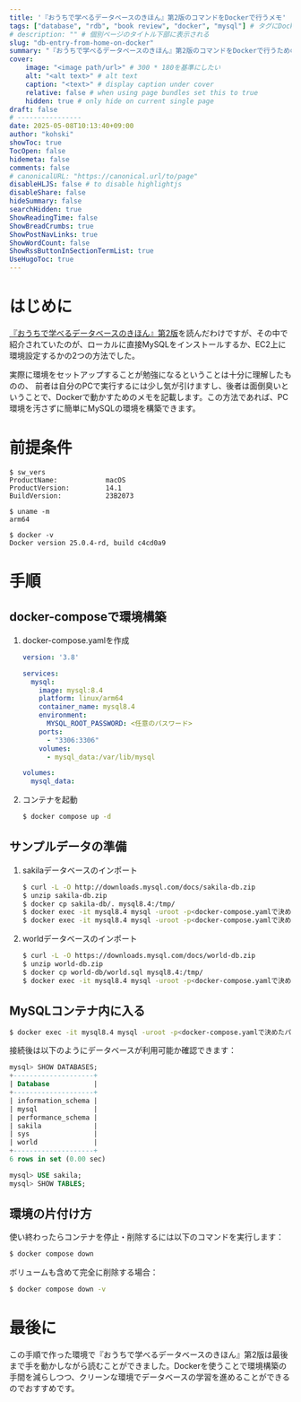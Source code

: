 ```yaml
---
title: '『おうちで学べるデータベースのきほん』第2版のコマンドをDockerで行うメモ'
tags: ["database", "rdb", "book review", "docker", "mysql"] # タグにDockerとMySQLを追加
# description: "" # 個別ページのタイトル下部に表示される
slug: "db-entry-from-home-on-docker"
summary: "『おうちで学べるデータベースのきほん』第2版のコマンドをDockerで行うためのメモです。" # 
cover:
    image: "<image path/url>" # 300 * 180を基準にしたい
    alt: "<alt text>" # alt text
    caption: "<text>" # display caption under cover
    relative: false # when using page bundles set this to true
    hidden: true # only hide on current single page
draft: false
# ----------------
date: 2025-05-08T10:13:40+09:00
author: "kohski"
showToc: true
TocOpen: false
hidemeta: false
comments: false
# canonicalURL: "https://canonical.url/to/page"
disableHLJS: false # to disable highlightjs
disableShare: false
hideSummary: false
searchHidden: true
ShowReadingTime: false
ShowBreadCrumbs: true
ShowPostNavLinks: true
ShowWordCount: false
ShowRssButtonInSectionTermList: true
UseHugoToc: true
---
```


# はじめに

[『おうちで学べるデータベースのきほん』第2版](https://kohski.dev/tech/db-entry-from-home/)を読んだわけですが、その中で紹介されていたのが、ローカルに直接MySQLをインストールするか、EC2上に環境設定するかの2つの方法でした。

実際に環境をセットアップすることが勉強になるということは十分に理解したものの、
前者は自分のPCで実行するには少し気が引けますし、後者は面倒臭いということで、Dockerで動かすためのメモを記載します。この方法であれば、PC環境を汚さずに簡単にMySQLの環境を構築できます。

# 前提条件

```
$ sw_vers
ProductName:            macOS
ProductVersion:         14.1
BuildVersion:           23B2073

$ uname -m
arm64

$ docker -v
Docker version 25.0.4-rd, build c4cd0a9
```

# 手順

## docker-composeで環境構築

1. docker-compose.yamlを作成
    ```yaml
    version: '3.8'

    services:
      mysql:
        image: mysql:8.4
        platform: linux/arm64
        container_name: mysql8.4
        environment:
          MYSQL_ROOT_PASSWORD: <任意のパスワード>
        ports:
          - "3306:3306"
        volumes:
          - mysql_data:/var/lib/mysql

    volumes:
      mysql_data:
    ```

2. コンテナを起動
    ```bash
    $ docker compose up -d
    ```

## サンプルデータの準備

1. sakilaデータベースのインポート
    ```bash
    $ curl -L -O http://downloads.mysql.com/docs/sakila-db.zip
    $ unzip sakila-db.zip
    $ docker cp sakila-db/. mysql8.4:/tmp/
    $ docker exec -it mysql8.4 mysql -uroot -p<docker-compose.yamlで決めたパスワード> -e "source /tmp/sakila-schema.sql"
    $ docker exec -it mysql8.4 mysql -uroot -p<docker-compose.yamlで決めたパスワード> -e "source /tmp/sakila-data.sql"
    ```

2. worldデータベースのインポート
    ```bash
    $ curl -L -O https://downloads.mysql.com/docs/world-db.zip
    $ unzip world-db.zip
    $ docker cp world-db/world.sql mysql8.4:/tmp/
    $ docker exec -it mysql8.4 mysql -uroot -p<docker-compose.yamlで決めたパスワード> -e "source /tmp/world.sql"
    ```

## MySQLコンテナ内に入る

```bash
$ docker exec -it mysql8.4 mysql -uroot -p<docker-compose.yamlで決めたパスワード> 
```

接続後は以下のようにデータベースが利用可能か確認できます：

```sql
mysql> SHOW DATABASES;
+--------------------+
| Database           |
+--------------------+
| information_schema |
| mysql              |
| performance_schema |
| sakila             |
| sys                |
| world              |
+--------------------+
6 rows in set (0.00 sec)

mysql> USE sakila;
mysql> SHOW TABLES;
```

## 環境の片付け方

使い終わったらコンテナを停止・削除するには以下のコマンドを実行します：

```bash
$ docker compose down
```

ボリュームも含めて完全に削除する場合：

```bash
$ docker compose down -v
```

# 最後に

この手順で作った環境で『おうちで学べるデータベースのきほん』第2版は最後まで手を動かしながら読むことができました。Dockerを使うことで環境構築の手間を減らしつつ、クリーンな環境でデータベースの学習を進めることができるのでおすすめです。